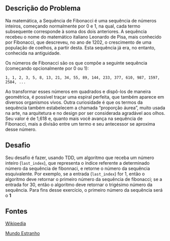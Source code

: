 ## Descrição do Problema

Na matemática, a Sequência de Fibonacci é uma sequência de números inteiros, começando normalmente por 0 e 1, na qual, cada termo subsequente corresponde à soma dos dois anteriores. A sequência recebeu o nome do matemático italiano Leonardo de Pisa, mais conhecido por Fibonacci, que descreveu, no ano de 1202, o crescimento de uma população de coelhos, a partir desta. Esta sequência já era, no entanto, conhecida na antiguidade.

Os números de Fibonacci são os que compõe a seguinte sequência (começando opcionalmente por 0 ou 1):
```
1, 1, 2, 3, 5, 8, 13, 21, 34, 55, 89, 144, 233, 377, 610, 987, 1597, 2584, ...
```

Ao transformar esses números em quadrados e dispô-los de maneira geométrica, é possível traçar uma espiral perfeita, que também aparece em diversos organismos vivos. Outra curiosidade é que os termos da sequência também estabelecem a chamada “proporção áurea”, muito usada na arte, na arquitetura e no design por ser considerada agradável aos olhos. Seu valor é de 1,618 e, quanto mais você avança na sequência de Fibonacci, mais a divisão entre um termo e seu antecessor se aproxima desse número.


## Desafio

Seu desafio é fazer, usando TDD, um algoritmo que receba um número inteiro (`last_index`), que representa o índice referente a determinado número da sequência de fibonnaci, e retorne o número da sequência esquivalente.
Por exemplo, se a entrada (`last_index`) for 1, então o algoritmo deve retornar o primeiro número da sequência de fibonacci; se a entrada for 30, então o algoritmo deve retornar o trigésimo número da sequência.
Para fins desse exercício, o primeiro número da sequência será o **1**


## Fontes

[Wikipedia](https://pt.wikipedia.org/wiki/Sequ%C3%AAncia_de_Fibonacci)

[Mundo Estranho](https://mundoestranho.abril.com.br/ciencia/o-que-e-a-sequencia-de-fibonacci/)
